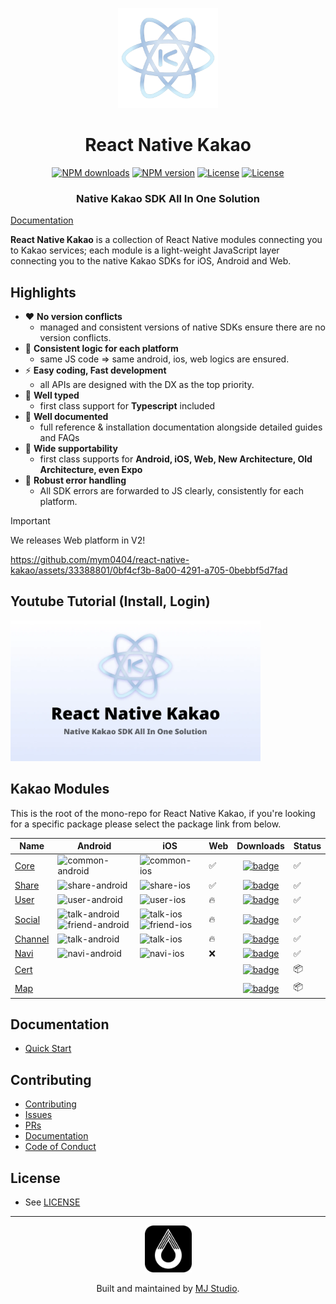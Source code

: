 <p align="center">
  <a href="https://rnkakao.dev">
    <img width="160px" src="https://raw.githubusercontent.com/mym0404/image-archive/master/202404201234177.webp"><br/>
  </a>
  <h1 align="center">React Native Kakao</h1>
  <p align="center">
  <a href="https://www.npmjs.com/package/@react-native-kakao/core"><img src="https://img.shields.io/npm/dm/@react-native-kakao/core.svg?style=flat-square" alt="NPM downloads"></a>
  <a href="https://www.npmjs.com/package/@react-native-kakao/core"><img src="https://img.shields.io/npm/v/@react-native-kakao/core.svg?style=flat-square" alt="NPM version"></a>
  <a href="/LICENSE"><img src="https://img.shields.io/npm/l/@react-native-kakao/core.svg?style=flat-square" alt="License"></a>
  <a href="https://github.com/lerna-lite/lerna-lite"><img src="https://img.shields.io/badge/maintained%20with-lerna--lite-e137ff?style=flat-square" alt="License"></a>
  <h3 align="center">Native Kakao SDK All In One Solution</h3>
  </p>
</p>
<a href="https://rnkakao.dev">Documentation</a>

**React Native Kakao** is a collection of React Native modules connecting you to Kakao
services; each module is a light-weight JavaScript layer connecting you to the native Kakao SDKs for
iOS, Android and Web.

## Highlights

- ❤️ **No version conflicts**
  - managed and consistent versions of native SDKs ensure there are no version conflicts.
- 🍎 **Consistent logic for each platform**
  - same JS code => same android, ios, web logics are ensured.
- ⚡️ **Easy coding, Fast development**
  - all APIs are designed with the DX as the top priority.
- 🎃 **Well typed**
  - first class support for **Typescript** included
- 📄 **Well documented**
  - full reference & installation documentation alongside detailed guides and FAQs
- 🚀 **Wide supportability**
  - first class supports for **Android, iOS, Web, New Architecture, Old Architecture, even Expo**
- 🦋 **Robust error handling**
  - All SDK errors are forwarded to JS clearly, consistently for each platform.

> [!IMPORTANT]
> We releases Web platform in V2!
>
> https://github.com/mym0404/react-native-kakao/assets/33388801/0bf4cf3b-8a00-4291-a705-0bebbf5d7fad 

## Youtube Tutorial (Install, Login)

[<img alt="youtube video link" src="https://raw.githubusercontent.com/mym0404/image-archive/master/202405030209892.webp" width="400"/>](https://www.youtube.com/watch?v=apRtsSIYMt0)

## Kakao Modules

This is the root of the mono-repo for React Native Kakao, if you're looking for a specific package
please select the package link from below.

[//]: # (The main package that you interface with is `App` &#40;`@react-native-kakao/app`&#41;)


| Name                                              | Android                                                                                                                                                                 | iOS                                                                                                                                                                     | Web |                                                                             Downloads                                                                             | Status |
|---------------------------------------------------|-------------------------------------------------------------------------------------------------------------------------------------------------------------------------|-------------------------------------------------------------------------------------------------------------------------------------------------------------------------|-----|:-----------------------------------------------------------------------------------------------------------------------------------------------------------------:|--------|
| [Core](https://rnkakao.dev/docs/intro)            | ![common-android](https://img.shields.io/badge/common-2.20.1-green?style=flat-square)                                                                                   | ![common-ios](https://img.shields.io/badge/common-2.22.0-lightblue?style=flat-square)                                                                                   | ✅   |    [![badge](https://img.shields.io/npm/dm/@react-native-kakao/core.svg?style=for-the-badge&logo=npm)](https://www.npmjs.com/package/@react-native-kakao/core)    | ✅      |
| [Share](https://rnkakao.dev/docs/share/intro)     | ![share-android](https://img.shields.io/badge/share-2.20.1-green?style=flat-square)                                                                                     | ![share-ios](https://img.shields.io/badge/share-2.22.0-lightblue?style=flat-square)                                                                                     | ✅   |   [![badge](https://img.shields.io/npm/dm/@react-native-kakao/share.svg?style=for-the-badge&logo=npm)](https://www.npmjs.com/package/@react-native-kakao/share)   | ✅      |
| [User](https://rnkakao.dev/docs/user/intro)       | ![user-android](https://img.shields.io/badge/user-2.20.1-green?style=flat-square)                                                                                       | ![user-ios](https://img.shields.io/badge/user-2.22.0-lightblue?style=flat-square)                                                                                       | 🔥  |    [![badge](https://img.shields.io/npm/dm/@react-native-kakao/user.svg?style=for-the-badge&logo=npm)](https://www.npmjs.com/package/@react-native-kakao/user)    | ✅      |
| [Social](https://rnkakao.dev/docs/social/intro)   | ![talk-android](https://img.shields.io/badge/talk-2.20.1-green?style=flat-square) ![friend-android](https://img.shields.io/badge/friend-2.20.1-green?style=flat-square) | ![talk-ios](https://img.shields.io/badge/talk-2.22.0-lightblue?style=flat-square) ![friend-ios](https://img.shields.io/badge/friend-2.22.0-lightblue?style=flat-square) | 🔥  |  [![badge](https://img.shields.io/npm/dm/@react-native-kakao/social.svg?style=for-the-badge&logo=npm)](https://www.npmjs.com/package/@react-native-kakao/social)  | ✅      |
| [Channel](https://rnkakao.dev/docs/channel/intro) | ![talk-android](https://img.shields.io/badge/talk-2.20.1-green?style=flat-square)                                                                                       | ![talk-ios](https://img.shields.io/badge/talk-2.22.0-lightblue?style=flat-square)                                                                                       | 🔥  | [![badge](https://img.shields.io/npm/dm/@react-native-kakao/channel.svg?style=for-the-badge&logo=npm)](https://www.npmjs.com/package/@react-native-kakao/channel) | ✅      |
| [Navi](https://rnkakao.dev/docs/navi/intro)       | ![navi-android](https://img.shields.io/badge/navi-2.20.1-green?style=flat-square)                                                                                       | ![navi-ios](https://img.shields.io/badge/navi-2.22.0-lightblue?style=flat-square)                                                                                       | ❌   |    [![badge](https://img.shields.io/npm/dm/@react-native-kakao/navi.svg?style=for-the-badge&logo=npm)](https://www.npmjs.com/package/@react-native-kakao/navi)    | ✅      |
| [Cert](https://rnkakao.dev/docs/cert/intro)       |                                                                                                                                                                         |                                                                                                                                                                         |     |    [![badge](https://img.shields.io/npm/dm/@react-native-kakao/cert.svg?style=for-the-badge&logo=npm)](https://www.npmjs.com/package/@react-native-kakao/cert)    | 📦     |
| [Map](https://rnkakao.dev/docs/map/intro)         |                                                                                                                                                                         |                                                                                                                                                                         |     |     [![badge](https://img.shields.io/npm/dm/@react-native-kakao/map.svg?style=for-the-badge&logo=npm)](https://www.npmjs.com/package/@react-native-kakao/map)     | 📦     |

## Documentation

- [Quick Start](https://rnkakao.dev)

## Contributing

- [Contributing](https://github.com/mym0404/react-native-kakao/blob/main/CONTRIBUTING.md)
- [Issues](https://github.com/mym0404/react-native-kakao/issues)
- [PRs](https://github.com/mym0404/react-native-kakao/pulls)
- [Documentation](https://rnkakao.dev)
- [Code of Conduct](https://github.com/mym0404/react-native-kakao/blob/main/CODE_OF_CONDUCT.md)

## License

- See [LICENSE](/LICENSE)

---

<p align="center">
  <a href="https://mjstudio.net/">
    <img width="75px" src="https://raw.githubusercontent.com/mym0404/image-archive/master/202404201239152.webp">
  </a>
  <p align="center">
    Built and maintained by <a href="https://mjstudio.net/">MJ Studio</a>.
  </p>
</p>
